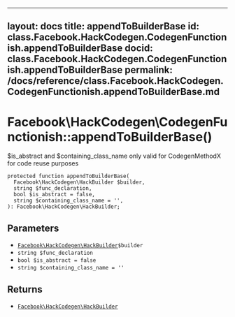 
***

layout: docs
title: appendToBuilderBase
id: class.Facebook.HackCodegen.CodegenFunctionish.appendToBuilderBase
docid: class.Facebook.HackCodegen.CodegenFunctionish.appendToBuilderBase
permalink: /docs/reference/class.Facebook.HackCodegen.CodegenFunctionish.appendToBuilderBase.md
---







# Facebook\\HackCodegen\\CodegenFunctionish::appendToBuilderBase()




$is_abstract and $containing_class_name
only valid for CodegenMethodX for code reuse purposes




``` Hack
protected function appendToBuilderBase(
  Facebook\HackCodegen\HackBuilder $builder,
  string $func_declaration,
  bool $is_abstract = false,
  string $containing_class_name = '',
): Facebook\HackCodegen\HackBuilder;
```




## Parameters




- [` Facebook\HackCodegen\HackBuilder `](<class.Facebook.HackCodegen.HackBuilder.md>)`` $builder ``
- ` string $func_declaration `
- ` bool $is_abstract = false `
- ` string $containing_class_name = '' `




## Returns




+ [` Facebook\HackCodegen\HackBuilder `](<class.Facebook.HackCodegen.HackBuilder.md>)